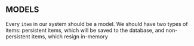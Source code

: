## MODELS

Every `item` in our system should be a model. We should have two types of items: persistent items, which will be saved to the database, and non-persistent items, which resign in-memory